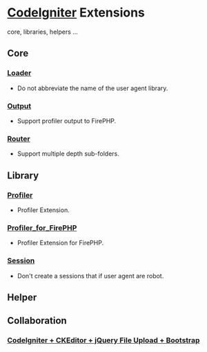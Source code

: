 # [CodeIgniter](http://ellislab.com/codeigniter "CodeIgniter") Extensions

core, libraries, helpers ...


## Core
### [Loader](https://github.com/duddns/CI/blob/master/application/core/MY_Loader.php)
* Do not abbreviate the name of the user agent library.

### [Output](https://github.com/duddns/CI/blob/master/application/core/MY_Output.php)
* Support profiler output to FirePHP.

### [Router](https://github.com/duddns/CI/blob/master/application/core/MY_Router.php)
* Support multiple depth sub-folders.


## Library
### [Profiler](https://github.com/duddns/CI/blob/master/application/libraries/MY_Profiler.php)
 * Profiler Extension.

### [Profiler_for_FirePHP](https://github.com/duddns/CI/blob/master/application/libraries/Profiler_for_FirePHP.php)
 * Profiler Extension for FirePHP.

### [Session](https://github.com/duddns/CI/blob/master/application/libraries/MY_Session.php)
 * Don't create a sessions that if user agent are robot.


## Helper


## Collaboration
### [CodeIgniter + CKEditor + jQuery File Upload + Bootstrap](https://github.com/duddns/CI/wiki/CodeIgniter---CKEditor---jQuery-File-Upload---Bootstrap)

